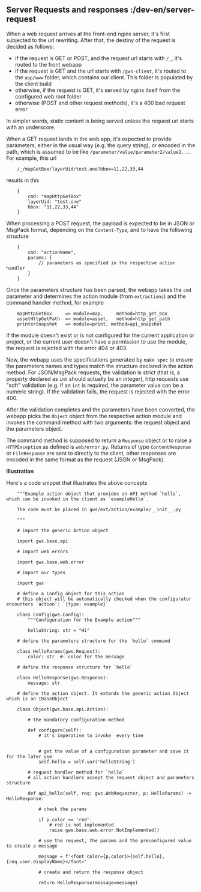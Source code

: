 ## Server Requests and responses :/dev-en/server-request

When a web request arrives at the front-end nginx server, it's first subjected to the url rewriting. After that, the destiny of the request is decided as follows:

- if the request is GET or POST, and the request url starts with ``/_``, it's routed to the front webapp
- if the request is GET and the url starts with ``/gws-client``, it's routed to the ``app/www`` folder, which contains our client. This folder is populated by the client build
- otherwise, if the request is GET, it's served by nginx itself from the configured web root folder
- otherwise (POST and other request methods), it's a 400 bad request error

In simpler words, static content is being served unless the request url starts with an underscore.

When a GET request lands in the web app, it's expected to provide parameters, either in the usual way (e.g. the query string), or encoded in the path, which is assumed to be like ``/parameter/value/parameter2/value2...``. For example, this url

```
    /_/mapGetBox/layerUid/test.one?bbox=11,22,33,44
```

results in this

```
    {
        cmd: "mapHttpGetBox"
        layerUid: "test.one"
        bbox: "11,22,33,44"
    }
```
When processing a POST request, the payload is expected to be in JSON or MsgPack format, depending on the ``Content-Type``, and to have the following structure

```
    {
        cmd: "actionName",
        params: {
            // parameters as specified in the respective action handler
        }
    }
```

Once the parameters structure has been parsed, the webapp takes the ``cmd`` parameter and determines the action module (from ``ext/actions``) and the command handler method, for example

```
    mapHttpGetBox     => module=map,     method=http_get_box
    assetHttpGetPath  => module=asset,   method=http_get_path
    printerSnapshot   => module=print, method=api_snapshot
```

If the module doesn't exist or is not configured for the current application or project, or the current user doesn't have a permission to use the module, the request is rejected with the error 404 or 403.

Now, the webapp uses the specifications generated by ``make spec`` to ensure the parameters names and types match the structure declared in the action method. For JSON/MsgPack requests, the validation is strict (that is, a property declared as ``int`` should actually be an integer), http requests use "soft" validation (e.g. if an ``int`` is required, the parameter value can be a numeric string). If the validation fails, the request is rejected with the error 400.

After the validation completes and the parameters have been converted, the webapp picks the ``Object`` object from the respective action module and invokes the command method with two arguments: the request object and the parameters object.

The command method is supposed to return a ``Response`` object or to raise a ``HTTPException`` as defined is ``web/error.py``. Returns of type ``ContentResponse`` or ``FileResponse`` are sent to directly to the client, other responses are encoded in the same format as the request (JSON or MsgPack).

**Illustration**


Here's a code snippet that illustrates the above concepts
```
    """Example action object that provides an API method `hello`, which can be invoked in the client as `exampleHello`.

    The code must be placed in gws/ext/action/example/__init__.py

    """

    # import the generic Action object

    import gws.base.api

    # import web errors

    import gws.base.web.error

    # import our types

    import gws

    # define a Config object for this action
    # this object will be automatically checked when the configurator encounters `action`: `{type: example}`

    class Config(gws.Config):
        """Configuration for the Example action"""

        helloString: str = "Hi"

    # define the parameters structure for the `hello` command

    class HelloParams(gws.Request):
        color: str  #: color for the message

    # define the response structure for `hello`

    class HelloResponse(gws.Response):
        message: str

    # define the action object. It extends the generic action Object which is an IBaseObject

    class Object(gws.base.api.Action):

        # the mandatory configuration method

        def configure(self):
            # it's imperative to invoke  every time


            # get the value of a configuration parameter and save it for the later use
            self.hello = self.var('helloString')

        # request handler method for `hello`
        # all action handlers accept the request object and parameters structure

        def api_hello(self, req: gws.WebRequester, p: HelloParams) -> HelloResponse:

            # check the params

            if p.color == 'red':
                # red is not implemented
                raise gws.base.web.error.NotImplemented()

            # use the request, the params and the preconfigured value to create a message

            message = f'<font color={p.color}>{self.hello}, {req.user.displayName}</font>'

            # create and return the response object

            return HelloResponse(message=message)
```